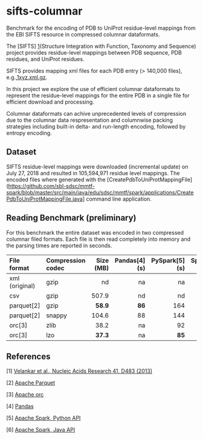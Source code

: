 # sifts-columnar 
Benchmark for the encoding of PDB to UniProt residue-level mappings from the EBI SIFTS resource in compressed columnar dataformats.


The [SIFTS] [1](https://www.ebi.ac.uk/pdbe/docs/sifts/overview.html)(Structure Integration with Function, Taxonomy and Sequence) project provides residue-level mappings between PDB sequence, PDB residues, and UniProt residues.

SIFTS provides mapping xml files for each PDB entry (> 140,000 files), e.g.,[1xyz.xml.gz](ftp://ftp.ebi.ac.uk/pub/databases/msd/sifts/xml/1xyz.xml.gz). 

In this project we explore the use of efficient columnar dataformats to represent the residue-level mappings for the entire PDB in a single file for efficient download and processing.

Columnar dataformats can achive unprecedented levels of compression due to the columnar data respresentation and columnwise packing strategies including built-in delta- and run-length encoding, followed by entropy encoding.

## Dataset
SIFTS residue-level mappings were downloaded (incremental update) on July 27, 2018 and resulted in 105,594,971 residue level mappings. The encoded files where generated with the [CreatePdbToUniProtMappingFile](https://github.com/sbl-sdsc/mmtf-spark/blob/master/src/main/java/edu/sdsc/mmtf/spark/applications/CreatePdbToUniProtMappingFile.java] command line application.

## Reading Benchmark (preliminary)
For this benchmark the entire dataset was encoded in two compressed columnar filed formats. Each file is then read completely into memory and the parsing times are reported in seconds.

| File format   | Compression codec | Size (MB)| Pandas[4] (s) | PySpark[5] (s) | Spark[6] (s)|
|:------------- |:----------------- | --------:| ----------:| -----------:| ---------:|
| xml (original)| gzip              |       nd |         na |          na |        na |
| csv           | gzip              |    507.9 |         nd |          nd |        nd |
| parquet[2]    | gzip              | **58.9** |     **86** |         164 |       177 |
| parquet[2]    | snappy            |    104.6 |         88 |         144 |       148 |
| orc[3]        | zlib              |     38.2 |         na |          92 |        92 |
| orc[3]        | lzo               | **37.3** |         na |      **85** |    **85** |

## References
[1] [Velankar et al., Nucleic Acids Research 41, D483 (2013)](https://doi.org/10.1093/nar/gks1258)

[2] [Apache Parquet](https://parquet.apache.org/)

[3] [Apache orc](https://orc.apache.org/)

[4] [Pandas](https://pandas.pydata.org/)

[5] [Apache Spark, Python API](https://spark.apache.org/docs/latest/index.html)

[6] [Apache Spark, Java API](https://spark.apache.org/docs/latest/index.html)
